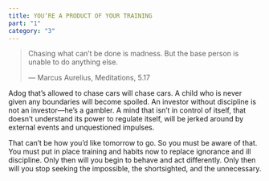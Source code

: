 ```yaml
---
title: YOU’RE A PRODUCT OF YOUR TRAINING
part: "1"
category: "3"
---
```


> Chasing what can’t be done is madness. But the base person is unable to do anything else.
>
> — Marcus Aurelius, Meditations, 5.17

Adog that’s allowed to chase cars will chase cars. A child who is never given any boundaries will become spoiled. An investor without discipline is not an investor—he’s a gambler. A mind that isn’t in control of itself, that doesn’t understand its power to regulate itself, will be jerked around by external events and unquestioned impulses.

That can’t be how you’d like tomorrow to go. So you must be aware of that. You must put in place training and habits now to replace ignorance and ill discipline. Only then will you begin to behave and act differently. Only then will you stop seeking the impossible, the shortsighted, and the unnecessary.

